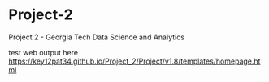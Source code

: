 # Project-2
Project 2 - Georgia Tech Data Science and Analytics



test web output here https://key12pat34.github.io/Project_2/Project/v1.8/templates/homepage.html
